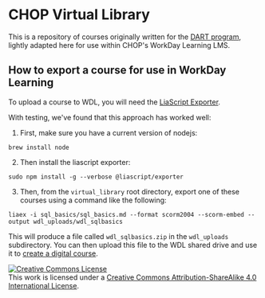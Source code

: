 # CHOP Virtual Library

This is a repository of courses originally written for the [DART program](https://arcus.github.io/education_modules/), lightly adapted here for use within CHOP's WorkDay Learning LMS. 

## How to export a course for use in WorkDay Learning

To upload a course to WDL, you will need the [LiaScript Exporter](https://github.com/LiaScript/LiaScript-Exporter).

With testing, we've found that this approach has worked well: 

1. First, make sure you have a current version of nodejs:

```
brew install node
```

2. Then install the liascript exporter:

```
sudo npm install -g --verbose @liascript/exporter
```

3. Then, from the `virtual_library` root directory, export one of these courses using a command like the following:

```
liaex -i sql_basics/sql_basics.md --format scorm2004 --scorm-embed --output wdl_uploads/wdl_sqlbasics
```

This will produce a file called `wdl_sqlbasics.zip` in the `wdl_uploads` subdirectory.
You can then upload this file to the WDL shared drive and use it to [create a digital course](https://chop365.sharepoint.com/:b:/r/sites/Workday/Shared%20Documents/Learning%20Admin/Create%20a%20Digital%20Course.pdf?csf=1&web=1&e=CAdW6U). 


<a rel="license" href="http://creativecommons.org/licenses/by-sa/4.0/"><img alt="Creative Commons License" style="border-width:0" src="https://i.creativecommons.org/l/by-sa/4.0/88x31.png" /></a><br />
This work is licensed under a <a rel="license" href="http://creativecommons.org/licenses/by-sa/4.0/">Creative Commons Attribution-ShareAlike 4.0 International License</a>.
